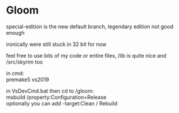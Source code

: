 # Gloom

special-edition is the new default branch, legendary edition not good enough

ironically were still stuck in 32 bit for now

feel free to use bits of my code or entire files, /lib is quite nice and /src/skyrim too

in cmd:  
premake5 vs2019

in VsDevCmd.bat then cd to /gloom:  
msbuild /property:Configuration=Release  
optionally you can add -target:Clean / Rebuild
